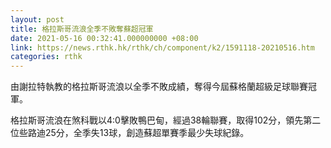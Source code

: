 ```yaml
---
layout: post
title: 格拉斯哥流浪全季不敗奪蘇超冠軍
date: 2021-05-16 00:32:41.000000000 +08:00
link: https://news.rthk.hk/rthk/ch/component/k2/1591118-20210516.htm
categories: rthk
---
```


由謝拉特執教的格拉斯哥流浪以全季不敗成績，奪得今屆蘇格蘭超級足球聯賽冠軍。

格拉斯哥流浪在煞科戰以4:0擊敗鴨巴甸，經過38輪聯賽，取得102分，領先第二位些路迪25分，全季失13球，創造蘇超單賽季最少失球紀錄。
